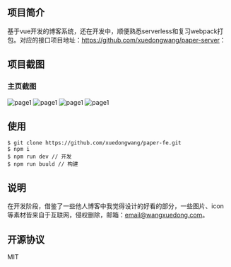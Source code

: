 ## 项目简介
基于vue开发的博客系统，还在开发中，顺便熟悉serverless和复习webpack打包。对应的接口项目地址：<https://github.com/xuedongwang/paper-server>：
## 项目截图
### 主页截图
![page1](https://xuedongwang-1300036153.cos.ap-chengdu.myqcloud.com/github/page4.png)
![page1](https://xuedongwang-1300036153.cos.ap-chengdu.myqcloud.com/github/page1.png)
![page1](https://xuedongwang-1300036153.cos.ap-chengdu.myqcloud.com/github/page3.png)
![page1](https://xuedongwang-1300036153.cos.ap-chengdu.myqcloud.com/github/page2.png)
## 使用
```
$ git clone https://github.com/xuedongwang/paper-fe.git
$ npm i
$ npm run dev // 开发
$ npm run buuld // 构建
```
## 说明
在开发阶段，借鉴了一些他人博客中我觉得设计的好看的部分，一些图片、icon等素材皆来自于互联网，侵权删除，邮箱：email@wangxuedong.com。
## 开源协议
MIT